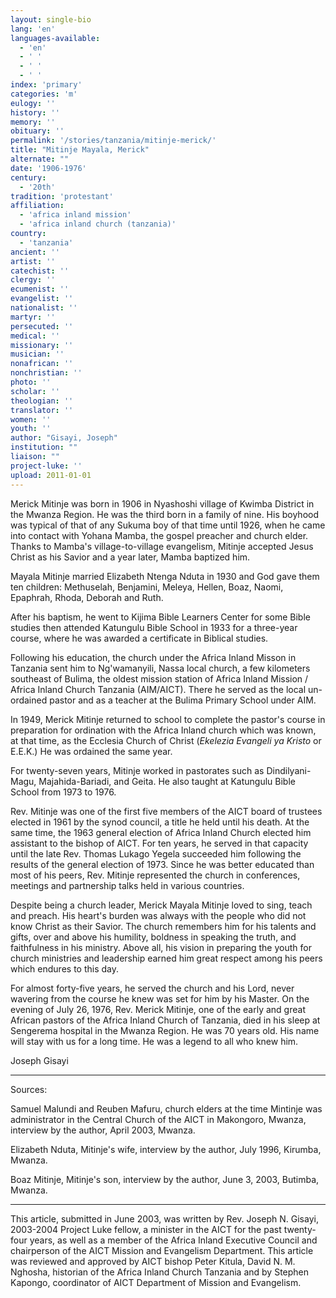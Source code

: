 ```yaml
---
layout: single-bio
lang: 'en'
languages-available:
  - 'en'
  - ' '
  - ' '
  - ' '
index: 'primary'
categories: 'm'
eulogy: ''
history: ''
memory: ''
obituary: ''
permalink: '/stories/tanzania/mitinje-merick/'
title: "Mitinje Mayala, Merick"
alternate: ""
date: '1906-1976'
century:
  - '20th'
tradition: 'protestant'
affiliation:
  - 'africa inland mission'
  - 'africa inland church (tanzania)'
country:
  - 'tanzania'
ancient: ''
artist: ''
catechist: ''
clergy: ''
ecumenist: ''
evangelist: ''
nationalist: ''
martyr: ''
persecuted: ''
medical: ''
missionary: ''
musician: ''
nonafrican: ''
nonchristian: ''
photo: ''
scholar: ''
theologian: ''
translator: ''
women: ''
youth: ''
author: "Gisayi, Joseph"
institution: ""
liaison: ""
project-luke: ''
upload: 2011-01-01
---
```




Merick Mitinje was born in 1906 in Nyashoshi village of Kwimba District in the Mwanza Region. He was the third born in a family of nine. His boyhood was typical of that of any Sukuma boy of that time until 1926, when he came into contact with Yohana Mamba, the gospel preacher and church elder. Thanks to Mamba's village-to-village evangelism, Mitinje accepted Jesus Christ as his Savior and a year later, Mamba baptized him.

Mayala Mitinje married Elizabeth Ntenga Nduta in 1930 and God gave them ten children: Methuselah, Benjamini, Meleya, Hellen, Boaz, Naomi, Epaphrah, Rhoda, Deborah and Ruth.

After his baptism, he went to Kijima Bible Learners Center for some Bible studies then attended Katungulu Bible School in 1933 for a three-year course, where he was awarded a certificate in Biblical studies.

Following his education, the church under the Africa Inland Misson in Tanzania sent him to Ng'wamanyili, Nassa local church, a few kilometers southeast of Bulima, the oldest mission station of Africa Inland Mission / Africa Inland Church Tanzania (AIM/AICT). There he served as the local un-ordained pastor and as a teacher at the Bulima Primary School under AIM.

In 1949, Merick Mitinje returned to school to complete the pastor's course in preparation for ordination with the Africa Inland church which was known, at that time, as the Ecclesia Church of Christ (*Ekelezia Evangeli ya Kristo* or E.E.K.) He was ordained the same year.

For twenty-seven years, Mitinje worked in pastorates such as  Dindilyani-Magu, Majahida-Bariadi, and Geita.  He also taught at Katungulu Bible School from 1973 to 1976.

Rev. Mitinje was one of the first five members of the AICT board of trustees elected in 1961 by the synod council, a title he held until his death. At the same time, the 1963 general election of Africa Inland Church elected him assistant to the bishop of AICT. For ten years, he served in that capacity until the late Rev. Thomas Lukago Yegela succeeded him following the results of the general election of 1973.  Since he was better educated than most of his peers, Rev. Mitinje represented the church in conferences, meetings and partnership talks held in various countries.

Despite being a church leader, Merick Mayala Mitinje loved to sing, teach and preach. His heart's burden was always with the people who did not know Christ as their Savior. The church remembers him for his talents and gifts, over and above his humility, boldness in speaking the truth, and faithfulness in his ministry. Above all, his vision in preparing the youth for church ministries and leadership earned him great respect among his peers which endures to this day.

For almost forty-five years, he served the church and his Lord, never wavering from the course he knew was set for him by his Master. On the evening of July 26, 1976, Rev. Merick Mitinje, one of the early and great African pastors of the Africa Inland Church of Tanzania, died in his sleep at Sengerema hospital in the Mwanza Region. He was 70 years old. His name will stay with us for a long time. He was a legend to all who knew him.

Joseph Gisayi

---

Sources:

Samuel Malundi and Reuben Mafuru, church elders at the time Mintinje was administrator in the Central Church of the AICT in Makongoro, Mwanza, interview by the author, April 2003, Mwanza.

Elizabeth Nduta, Mitinje's wife, interview by the author, July 1996, Kirumba, Mwanza.

Boaz Mitinje, Mitinje's son, interview by the author, June 3, 2003, Butimba, Mwanza.

---

This article, submitted in June 2003, was written by Rev. Joseph N. Gisayi, 2003-2004 Project Luke fellow, a minister in the AICT for the past twenty-four years, as well as a member of the Africa Inland Executive Council and chairperson of the AICT Mission and Evangelism Department. This article was reviewed and approved by AICT bishop Peter Kitula, David N. M. Nghosha, historian of the Africa Inland Church Tanzania and by Stephen Kapongo, coordinator of AICT Department of Mission and Evangelism.